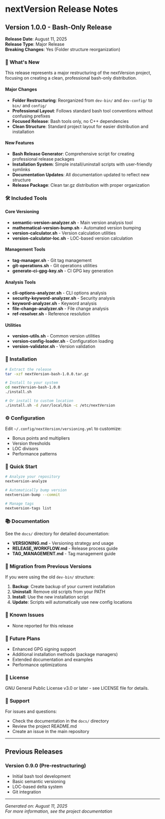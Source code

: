 # nextVersion Release Notes

## Version 1.0.0 - Bash-Only Release

**Release Date**: August 11, 2025  
**Release Type**: Major Release  
**Breaking Changes**: Yes (Folder structure reorganization)

### 🎯 **What's New**

This release represents a major restructuring of the nextVersion project, focusing on creating a clean, professional bash-only distribution.

#### **Major Changes**
- **Folder Restructuring**: Reorganized from `dev-bin/` and `dev-config/` to `bin/` and `config/`
- **Professional Layout**: Follows standard bash tool conventions without confusing prefixes
- **Focused Release**: Bash tools only, no C++ dependencies
- **Clean Structure**: Standard project layout for easier distribution and installation

#### **New Features**
- **Bash Release Generator**: Comprehensive script for creating professional release packages
- **Installation System**: Simple install/uninstall scripts with user-friendly symlinks
- **Documentation Updates**: All documentation updated to reflect new structure
- **Release Package**: Clean tar.gz distribution with proper organization

### 🛠️ **Included Tools**

#### **Core Versioning**
- **semantic-version-analyzer.sh** - Main version analysis tool
- **mathematical-version-bump.sh** - Automated version bumping
- **version-calculator.sh** - Version calculation utilities
- **version-calculator-loc.sh** - LOC-based version calculation

#### **Management Tools**
- **tag-manager.sh** - Git tag management
- **git-operations.sh** - Git operations utilities
- **generate-ci-gpg-key.sh** - CI GPG key generation

#### **Analysis Tools**
- **cli-options-analyzer.sh** - CLI options analysis
- **security-keyword-analyzer.sh** - Security analysis
- **keyword-analyzer.sh** - Keyword analysis
- **file-change-analyzer.sh** - File change analysis
- **ref-resolver.sh** - Reference resolution

#### **Utilities**
- **version-utils.sh** - Common version utilities
- **version-config-loader.sh** - Configuration loading
- **version-validator.sh** - Version validation

### 🔧 **Installation**

```bash
# Extract the release
tar -xzf nextVersion-bash-1.0.0.tar.gz

# Install to your system
cd nextVersion-bash-1.0.0
./install.sh

# Or install to custom location
./install.sh -d /usr/local/bin -c /etc/nextVersion
```

### ⚙️ **Configuration**

Edit `~/.config/nextVersion/versioning.yml` to customize:
- Bonus points and multipliers
- Version thresholds
- LOC divisors
- Performance patterns

### 🚀 **Quick Start**

```bash
# Analyze your repository
nextversion-analyze

# Automatically bump version
nextversion-bump --commit

# Manage tags
nextversion-tags list
```

### 📚 **Documentation**

See the `docs/` directory for detailed documentation:
- **VERSIONING.md** - Versioning strategy and usage
- **RELEASE_WORKFLOW.md** - Release process guide
- **TAG_MANAGEMENT.md** - Tag management guide

### 🔄 **Migration from Previous Versions**

If you were using the old `dev-bin/` structure:

1. **Backup**: Create backup of your current installation
2. **Uninstall**: Remove old scripts from your PATH
3. **Install**: Use the new installation script
4. **Update**: Scripts will automatically use new config locations

### 🐛 **Known Issues**

- None reported for this release

### 🔮 **Future Plans**

- Enhanced GPG signing support
- Additional installation methods (package managers)
- Extended documentation and examples
- Performance optimizations

### 📄 **License**

GNU General Public License v3.0 or later - see LICENSE file for details.

### 🤝 **Support**

For issues and questions:
- Check the documentation in the `docs/` directory
- Review the project README.md
- Create an issue in the main repository

---

## Previous Releases

### Version 0.9.0 (Pre-restructuring)
- Initial bash tool development
- Basic semantic versioning
- LOC-based delta system
- Git integration

---

*Generated on: August 11, 2025*  
*For more information, see the project documentation*
